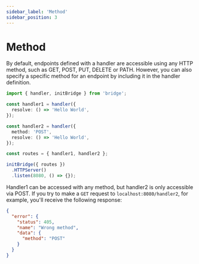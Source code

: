 ```yaml
---
sidebar_label: 'Method'
sidebar_position: 3
---
```


# Method

By default, endpoints defined with a handler are accessible using any HTTP method, such as GET, POST, PUT, DELETE or PATH. However, you can also specify a specific method for an endpoint by including it in the handler definition.

```ts twoslash
import { handler, initBridge } from 'bridge';

const handler1 = handler({
  resolve: () => 'Hello World',
});

const handler2 = handler({
  method: 'POST',
  resolve: () => 'Hello World',
});

const routes = { handler1, handler2 };

initBridge({ routes })
  .HTTPServer()
  .listen(8080, () => {});
```

Handler1 can be accessed with any method, but handler2 is only accessible via POST. If you try to make a `GET` request to `localhost:8080/handler2`, for example, you'll receive the following response:

```json
{
  "error": {
    "status": 405,
    "name": "Wrong method",
    "data": {
      "method": "POST"
    }
  }
}
```
